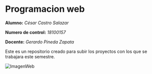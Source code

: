 # Programacion web

**Alumno:** *César Castro Salazar*

**Numero de control:** *18100157*

**Docente:** *Gerardo Pineda Zapata*

Este es un repositorio creado para subir los proyectos
con los que se trabajara este semestre.

![ImagenWeb](https://www.appwebcode.com/wp-content/uploads/imagenes/gifs/1_4.gif)